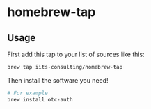 # homebrew-tap

## Usage
First add this tap to your list of sources like this:
```bash
brew tap iits-consulting/homebrew-tap
```
Then install the software you need!
```bash
# For example
brew install otc-auth
```
